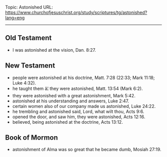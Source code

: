 Topic: Astonished
URL: https://www.churchofjesuschrist.org/study/scriptures/tg/astonished?lang=eng

---

## Old Testament

- I was astonished at the vision, Dan. 8:27.

## New Testament

- people were astonished at his doctrine, Matt. 7:28 (22:33; Mark 11:18; Luke 4:32).
- he taught them â¦ they were astonished, Matt. 13:54 (Mark 6:2).
- they were astonished with a great astonishment, Mark 5:42.
- astonished at his understanding and answers, Luke 2:47.
- certain women also of our company made us astonished, Luke 24:22.
- he trembling and astonished said, Lord, what wilt thou, Acts 9:6.
- opened the door, and saw him, they were astonished, Acts 12:16.
- believed, being astonished at the doctrine, Acts 13:12.

## Book of Mormon

- astonishment of Alma was so great that he became dumb, Mosiah 27:19.


